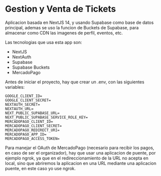 # Gestion y Venta de Tickets

Aplicacion basada en NextJS 14, y usando Supabase como base de datos principal, ademas se uso la funcion de Buckets de Supabase, para almacenar como CDN las imagenes de perfil, eventos, etc.

Las tecnologias que usa esta app son:
<ul>
	<li>NextJS</li>
    <li>NextAuth</li>
    <li>Supabase</li>
    <li>Supabase Buckets</li>
    <li>MercadoPago</li>
</ul>

Antes de iniciar el proyecto, hay que crear un .env, con las siguientes variables:

```
GOOGLE_CLIENT_ID=
GOOGLE_CLIENT_SECRET=
NEXTAUTH_SECRET=
NEXTAUTH_URL=
NEXT_PUBLIC_SUPABASE_URL=
NEXT_PUBLIC_SUPABASE_SERVICE_ROLE_KEY=
MERCADOPAGO_CLIENT_ID=
MERCADOPAGO_CLIENT_SECRET=
MERCADOPAGO_REDIRECT_URI=
MERCADOPAGO_APP_ID=
MERCADOPAGO_ACCESS_TOKEN=
```

Para manejar el OAuth de MercadoPago (necesario para recibir los pagos, en caso de ser el organizador), hay que usar una aplicacion de puente, por ejemplo ngrok, ya que en el redireccionamiento de la URL no acepta en local, sino que abriremos la aplicacion en una URL mediante una aplicacion puente, en este caso yo use ngrok.
